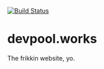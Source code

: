 [![Build Status](https://travis-ci.org/devpool-works/devpool.works.svg?branch=master)](https://travis-ci.org/devpool-works/devpool.works)

# devpool.works

The frikkin website, yo.
